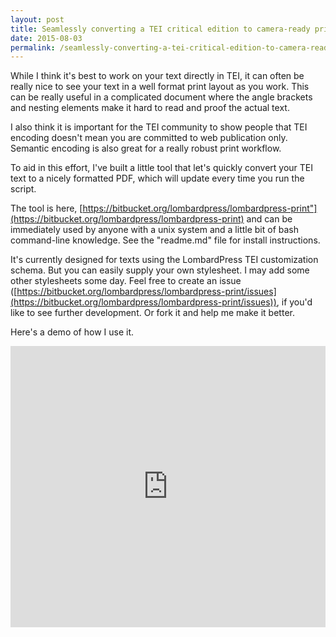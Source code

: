 ```yaml
---
layout: post
title: Seamlessly converting a TEI critical edition to camera-ready print proofs
date: 2015-08-03
permalink: /seamlessly-converting-a-tei-critical-edition-to-camera-ready-print-proofs
---
```


While I think it's best to work on your text directly in TEI, it can often be really nice to see your text in a well format print layout as you work. This can be really useful in a complicated document where the angle brackets and nesting elements make it hard to read and proof the actual text. 

I also think it is important for the TEI community to show people that TEI encoding doesn't mean you are committed to web publication only. Semantic encoding is also great for a really robust print workflow.

To aid in this effort, I've built a little tool that let's quickly convert your TEI text to a nicely formatted PDF, which will update every time you run the script. 

The tool is here, [https://bitbucket.org/lombardpress/lombardpress-print"](https://bitbucket.org/lombardpress/lombardpress-print) and can be immediately used by anyone with a unix system and a little bit of bash command-line knowledge. See the "readme.md" file for install instructions. 

It's currently designed for texts using the LombardPress TEI customization schema. But you can easily supply your own stylesheet. I may add some other stylesheets some day. Feel free to create an issue ([https://bitbucket.org/lombardpress/lombardpress-print/issues](https://bitbucket.org/lombardpress/lombardpress-print/issues)), if you'd like to see further development. Or fork it and help me make it better.

Here's a demo of how I use it.

<iframe width="100%" height="450px" src="https://www.youtube.com/embed/mbHsuR82TuQ" frameborder="0" allowfullscreen></iframe>

